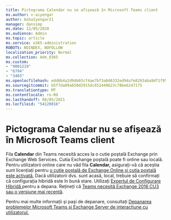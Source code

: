 ```yaml
---
title: Pictograma Calendar nu se afișează în Microsoft Teams client
ms.author: v-aiyengar
author: AshaIyengar21
manager: dansimp
ms.date: 12/05/2020
ms.audience: Admin
ms.topic: article
ms.service: o365-administration
ROBOTS: NOINDEX, NOFOLLOW
localization_priority: Normal
ms.collection: Adm_O365
ms.custom:
- "9001219"
- "6794"
- "3403"
ms.openlocfilehash: edd6b4a2d94b03cf4ae7bf3a8d6332ed94a7e8263aba9df1f9588eecbd0ce05a
ms.sourcegitcommit: b5f7da89a650d2915dc652449623c78be6247175
ms.translationtype: MT
ms.contentlocale: ro-RO
ms.lasthandoff: 08/05/2021
ms.locfileid: "54120016"
---
```

# <a name="calendar-icon-isnt-showing-in-microsoft-teams-client"></a>Pictograma Calendar nu se afișează în Microsoft Teams client

Fila **Calendar** din Teams necesită acces la o cutie poștală Exchange prin Exchange Web Services. Cutia Exchange poștală poate fi online sau locală. Pentru utilizatorii online care nu văd fila **Calendar,** asigurați-vă că aceștia sunt licențiați pentru [o cutie poștală de Exchange Online și cutia poștală este activată.](https://docs.microsoft.com/exchange/recipients-in-exchange-online/create-user-mailboxes) Dacă utilizatorii dvs. sunt acasă, local, trebuie să confirmați că configurația hibridă este în bună stare. Utilizați [Expertul de Configurare Hibridă ](https://docs.microsoft.com/exchange/hybrid-deployment/hybrid-agent) pentru a depana. Rețineți că [Teams necesită Exchange 2016 CU3 sau o versiune mai recentă](https://docs.microsoft.com/microsoftteams/exchange-teams-interact).

Pentru mai multe informații și pași de depanare, consultați [Depanarea problemelor Microsoft Teams și Exchange Server de interacțiune cu utilizatorul.](https://docs.microsoft.com/microsoftteams/troubleshoot/known-issues/teams-exchange-interaction-issue)
